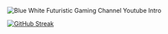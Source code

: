 
![Blue   White Futuristic Gaming Channel Youtube Intro ](https://github.com/alviasad0/alviasad0/assets/79654387/945aa6c8-fc82-4c9c-ab71-63a74a1fcf0c)


[![GitHub Streak](https://github-readme-streak-stats.herokuapp.com?user=alviasad0&theme=vue)](https://git.io/streak-stats)
<!--
**alviasad0/alviasad0** is a ✨ _special_ ✨ repository because its `README.md` (this file) appears on your GitHub profile.
![Screenshot (72)](https://github.com/alviasad0/alviasad0/assets/79654387/00246ba7-7ab7-4066-b619-2c14f1d5f711)

Here are some ideas to get you started:

- 🔭 I’m currently working on ...
- 🌱 I’m currently learning ...
- 👯 I’m looking to collaborate on ...
- 🤔 I’m looking for help with ...
- 💬 Ask me about ...
- 📫 How to reach me: ...
- 😄 Pronouns: ...
- ⚡ Fun fact: ...
-->
